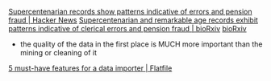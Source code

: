 
[Supercentenarian records show patterns indicative of errors and pension fraud | Hacker News](https://news.ycombinator.com/item?id=35441997)
[Supercentenarian and remarkable age records exhibit patterns indicative of clerical errors and pension fraud | bioRxiv](https://www.biorxiv.org/content/10.1101/704080v2)
[bioRxiv](https://www.biorxiv.org/)
- the quality of the data in the first place is MUCH more important than the mining or cleaning of it

[5 must-have features for a data importer | Flatfile](https://flatfile.com/blog/5-must-have-features-for-a-data-importer)

